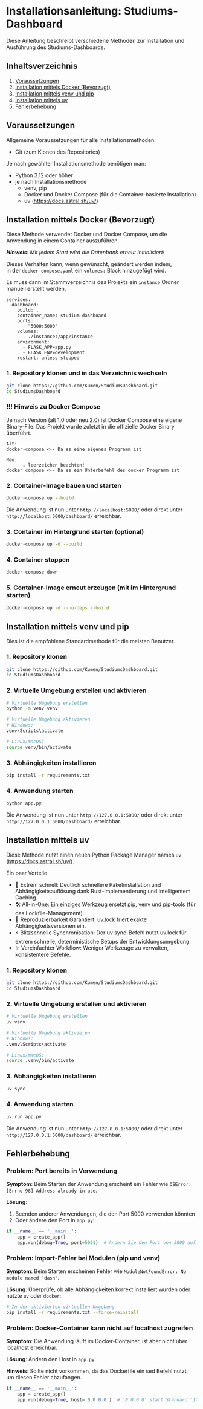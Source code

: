 # Installationsanleitung: Studiums-Dashboard

Diese Anleitung beschreibt verschiedene Methoden zur Installation und Ausführung des Studiums-Dashboards.

## Inhaltsverzeichnis

1. [Voraussetzungen](#voraussetzungen)
2. [Installation mittels Docker (Bevorzugt)](#installation-mittels-docker-bevorzugt)
3. [Installation mittels venv und pip](#installation-mittels-venv-und-pip)
4. [Installation mittels uv](#installation-mittels-uv)
4. [Fehlerbehebung](#fehlerbehebung)

## Voraussetzungen

Allgemeine Voraussetzungen für alle Installationsmethoden:

- Git (zum Klonen des Repositories)

Je nach gewählter Installationsmethode benötigen man:

- Python 3.12 oder höher
- je nach Installationsmethode
  - venv, pip
  - Docker und Docker Compose (für die Container-basierte Installation)
  - uv (https://docs.astral.sh/uv/)

## Installation mittels Docker (Bevorzugt)

Diese Methode verwendet Docker und Docker Compose, um die Anwendung in einem Container auszuführen.

_**Hinweis**: Mit jedem Start wird die Datenbank erneut initialisiert!_

Dieses Verhalten kann, wenn gewünscht, geändert werden indem, <br/> 
in der `docker-compose.yaml` ein `volumes:` Block hinzugefügt wird.<br/>

Es muss dann im Stammverzeichnis des Projekts ein `instance` Ordner manuell erstellt werden.

```
services:
  dashboard:
    build: .
    container_name: studium-dashboard
    ports:
      - "5000:5000"
    volumes:
      - ./instance:/app/instance
    environment:
      - FLASK_APP=app.py
      - FLASK_ENV=development
    restart: unless-stopped
```

### 1. Repository klonen und in das Verzeichnis wechseln

```bash
git clone https://github.com/Kumen/StudiumsDashboard.git
cd StudiumsDashboard
```

### !!! Hinweis zu Docker Compose
Je nach Version (alt 1.0 oder neu 2.0) ist Docker Compose eine eigene Binary-File. Das Projekt wurde zuletzt in die offizielle Docker Binary überführt.

```
Alt:
docker-compose <-- Da es eine eigenes Programm ist

Neu:
      ⇣ leerzeichen beachten!
docker compose <-- Da es ein Unterbefehl des docker Programm ist
```

### 2. Container-Image bauen und starten

```bash
docker-compose up --build
```

Die Anwendung ist nun unter `http://localhost:5000/` oder direkt unter `http://localhost:5000/dashboard/` erreichbar.

### 3. Container im Hintergrund starten (optional)

```bash
docker-compose up -d --build
```

### 4. Container stoppen

```bash
docker-compose down
```

### 5. Container-Image erneut erzeugen (mit im Hintergrund starten)

```bash
docker-compose up -d --no-deps --build
```

## Installation mittels venv und pip

Dies ist die empfohlene Standardmethode für die meisten Benutzer.

### 1. Repository klonen

```bash
git clone https://github.com/Kumen/StudiumsDashboard.git
cd StudiumsDashboard
```

### 2. Virtuelle Umgebung erstellen und aktivieren

```bash
# Virtuelle Umgebung erstellen
python -m venv venv

# Virtuelle Umgebung aktivieren
# Windows:
venv\Scripts\activate

# Linux/macOS:
source venv/bin/activate
```

### 3. Abhängigkeiten installieren

```bash
pip install -r requirements.txt
```

### 4. Anwendung starten

```bash
python app.py
```

Die Anwendung ist nun unter `http://127.0.0.1:5000/` oder direkt unter `http://127.0.0.1:5000/dashboard/` erreichbar.

## Installation mittels uv

Diese Methode nutzt einen neuen Python Package Manager names `uv` (https://docs.astral.sh/uv/).

Ein paar Vorteile
- 🚀 Extrem schnell: Deutlich schnellere Paketinstallation und Abhängigkeitsauflösung dank Rust-Implementierung und intelligentem Caching.
- 🛠️ All-in-One: Ein einziges Werkzeug ersetzt pip, venv und pip-tools (für das Lockfile-Management).
- 🔄 Reproduzierbarkeit Garantiert: uv.lock friert exakte Abhängigkeitsversionen ein.
- ⚡ Blitzschnelle Synchronisation: Der uv sync-Befehl nutzt uv.lock für extrem schnelle, deterministische Setups der Entwicklungsumgebung.
- ✨ Vereinfachter Workflow: Weniger Werkzeuge zu verwalten, konsistentere Befehle.

### 1. Repository klonen

```bash
git clone https://github.com/Kumen/StudiumsDashboard.git
cd StudiumsDashboard
```

### 2. Virtuelle Umgebung erstellen und aktivieren

```bash
# Virtuelle Umgebung erstellen
uv venv

# Virtuelle Umgebung aktivieren
# Windows:
.venv\Scripts\activate

# Linux/macOS:
source .venv/bin/activate
```

### 3. Abhängigkeiten installieren

```bash
uv sync
```

### 4. Anwendung starten

```bash
uv run app.py
```

Die Anwendung ist nun unter `http://127.0.0.1:5000/` oder direkt unter `http://127.0.0.1:5000/dashboard/` erreichbar.

## Fehlerbehebung

### Problem: Port bereits in Verwendung

**Symptom**: Beim Starten der Anwendung erscheint ein Fehler wie `OSError: [Errno 98] Address already in use`.

**Lösung**: 
1. Beenden anderer Anwendungen, die den Port 5000 verwenden könnten
2. Oder ändere den Port in `app.py`:

```python
if __name__ == '__main__':
    app = create_app()
    app.run(debug=True, port=5001)  # Ändern Sie den Port von 5000 auf 5001
```

### Problem: Import-Fehler bei Modulen (pip und venv)

**Symptom**: Beim Starten erscheinen Fehler wie `ModuleNotFoundError: No module named 'dash'`.

**Lösung**: Überprüfe, ob alle Abhängigkeiten korrekt installiert wurden oder nutzte `uv` oder `docker`:

```bash
# In der aktivierten virtuellen Umgebung
pip install -r requirements.txt --force-reinstall
```

### Problem: Docker-Container kann nicht auf localhost zugreifen

**Symptom**: Die Anwendung läuft im Docker-Container, ist aber nicht über localhost erreichbar.

**Lösung**: Ändern den Host in `app.py`:

**Hinweis**: Sollte nicht vorkommen, da das Dockerfile ein sed Befehl nutzt, um diesen Fehler abzufangen.

```python
if __name__ == '__main__':
    app = create_app()
    app.run(debug=True, host='0.0.0.0')  # '0.0.0.0' statt Standard '127.0.0.1'
```